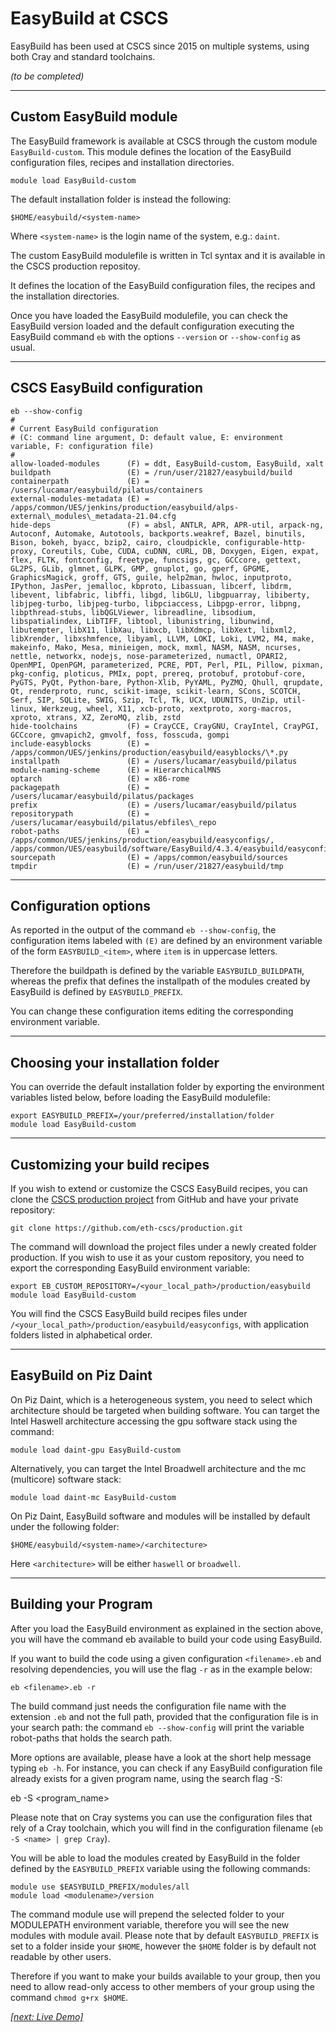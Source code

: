 # EasyBuild at CSCS

EasyBuild has been used at CSCS since 2015 on multiple systems, using both Cray and standard toolchains.

*(to be completed)*

--- 

## Custom EasyBuild module

The EasyBuild framework is available at CSCS through the custom module `EasyBuild-custom`. 
This module defines the location of the EasyBuild configuration files, recipes and installation directories.
```
module load EasyBuild-custom
```
The default installation folder is instead the following:
```
$HOME/easybuild/<system-name>
```
Where `<system-name>` is the login name of the system, e.g.: `daint`.

The custom EasyBuild modulefile is written in Tcl syntax and it is available in the CSCS production repositoy. 

It defines the location of the EasyBuild configuration files, the recipes and the installation directories. 

Once you have loaded the EasyBuild modulefile, you can check the EasyBuild version loaded and the default configuration 
executing the EasyBuild command `eb`  with the options `--version`  or `--show-config` as usual.

---

## CSCS EasyBuild configuration

```
eb --show-config
#
# Current EasyBuild configuration
# (C: command line argument, D: default value, E: environment variable, F: configuration file)
#
allow-loaded-modules      (F) = ddt, EasyBuild-custom, EasyBuild, xalt
buildpath                 (E) = /run/user/21827/easybuild/build
containerpath             (E) = /users/lucamar/easybuild/pilatus/containers
external-modules-metadata (E) = /apps/common/UES/jenkins/production/easybuild/alps-external\_modules\_metadata-21.04.cfg
hide-deps                 (F) = absl, ANTLR, APR, APR-util, arpack-ng, Autoconf, Automake, Autotools, backports.weakref, Bazel, binutils, Bison, bokeh, byacc, bzip2, cairo, cloudpickle, configurable-http-proxy, Coreutils, Cube, CUDA, cuDNN, cURL, DB, Doxygen, Eigen, expat, flex, FLTK, fontconfig, freetype, funcsigs, gc, GCCcore, gettext, GL2PS, GLib, glmnet, GLPK, GMP, gnuplot, go, gperf, GPGME, GraphicsMagick, groff, GTS, guile, help2man, hwloc, inputproto, IPython, JasPer, jemalloc, kbproto, Libassuan, libcerf, libdrm, libevent, libfabric, libffi, libgd, libGLU, libgpuarray, libiberty, libjpeg-turbo, libjpeg-turbo, libpciaccess, Libpgp-error, libpng, libpthread-stubs, libQGLViewer, libreadline, libsodium, libspatialindex, LibTIFF, libtool, libunistring, libunwind, libutempter, libX11, libXau, libxcb, libXdmcp, libXext, libxml2, libXrender, libxshmfence, libyaml, LLVM, LOKI, Loki, LVM2, M4, make, makeinfo, Mako, Mesa, minieigen, mock, mxml, NASM, NASM, ncurses, nettle, networkx, nodejs, nose-parameterized, numactl, OPARI2, OpenMPI, OpenPGM, parameterized, PCRE, PDT, Perl, PIL, Pillow, pixman, pkg-config, ploticus, PMIx, popt, prereq, protobuf, protobuf-core, PyGTS, PyQt, Python-bare, Python-Xlib, PyYAML, PyZMQ, Qhull, qrupdate, Qt, renderproto, runc, scikit-image, scikit-learn, SCons, SCOTCH, Serf, SIP, SQLite, SWIG, Szip, Tcl, Tk, UCX, UDUNITS, UnZip, util-linux, Werkzeug, wheel, X11, xcb-proto, xextproto, xorg-macros, xproto, xtrans, XZ, ZeroMQ, zlib, zstd
hide-toolchains           (F) = CrayCCE, CrayGNU, CrayIntel, CrayPGI, GCCcore, gmvapich2, gmvolf, foss, fosscuda, gompi
include-easyblocks        (E) = /apps/common/UES/jenkins/production/easybuild/easyblocks/\*.py
installpath               (E) = /users/lucamar/easybuild/pilatus
module-naming-scheme      (E) = HierarchicalMNS
optarch                   (E) = x86-rome
packagepath               (E) = /users/lucamar/easybuild/pilatus/packages
prefix                    (E) = /users/lucamar/easybuild/pilatus
repositorypath            (E) = /users/lucamar/easybuild/pilatus/ebfiles\_repo
robot-paths               (E) = /apps/common/UES/jenkins/production/easybuild/easyconfigs/, /apps/common/UES/easybuild/software/EasyBuild/4.3.4/easybuild/easyconfigs
sourcepath                (E) = /apps/common/easybuild/sources
tmpdir                    (E) = /run/user/21827/easybuild/tmp
```

---

## Configuration options

As reported in the output of the command `eb --show-config`, the configuration items labeled with `(E)` 
are defined by an environment variable of the form `EASYBUILD_<item>`, where `item` is in uppercase letters. 

Therefore the buildpath is defined by the variable `EASYBUILD_BUILDPATH`, whereas the prefix that defines 
the installpath of the modules created by EasyBuild is defined by `EASYBUILD_PREFIX`. 

You can change these configuration items editing the corresponding environment variable. 

---

## Choosing your installation folder

You can override the default installation folder by exporting the environment variables listed below, 
before loading the EasyBuild modulefile:
```
export EASYBUILD_PREFIX=/your/preferred/installation/folder
module load EasyBuild-custom
```

---

## Customizing your build recipes

If you wish to extend or customize the CSCS EasyBuild recipes, you can clone the [CSCS production project](https://github.com/eth-cscs/production.git) from GitHub and have your private repository:
```
git clone https://github.com/eth-cscs/production.git
```

The command will download the project files under a newly created folder production. 
If you wish to use it as your custom repository, you need to export the corresponding EasyBuild environment variable:
```
export EB_CUSTOM_REPOSITORY=/<your_local_path>/production/easybuild
module load EasyBuild-custom
```

You will find the CSCS EasyBuild build recipes files under `/<your_local_path>/production/easybuild/easyconfigs`, 
with application folders listed in alphabetical order.

---

## EasyBuild on Piz Daint

On Piz Daint, which is a heterogeneous system, you need to select which architecture 
should be targeted when building software. 
You can target the Intel Haswell architecture accessing the gpu software stack using the command:
```
module load daint-gpu EasyBuild-custom
```
Alternatively, you can target the Intel Broadwell architecture and the mc (multicore) software stack:
```
module load daint-mc EasyBuild-custom
```

On Piz Daint, EasyBuild software and modules will be installed by default under the following folder:
```
$HOME/easybuild/<system-name>/<architecture>
```

Here `<architecture>` will be either `haswell` or `broadwell`.

---

## Building your Program

After you load the EasyBuild environment as explained in the section above, 
you will have the command eb available to build your code using EasyBuild. 

If you want to build the code using a given configuration `<filename>.eb` and resolving dependencies, 
you will use the flag `-r` as in the example below:
```
eb <filename>.eb -r
```

The build command just needs the configuration file name with the extension `.eb` and not the full path, 
provided that the configuration file is in your search path: the command `eb --show-config` will print 
the variable robot-paths that holds the search path. 

More options are available, please have a look at the short help message typing `eb -h`. 
For instance, you can check if any EasyBuild configuration file already exists for a given program name, using the search flag -S:

eb -S <program_name>

Please note that on Cray systems you can use the configuration files that rely of a Cray toolchain, 
which you will find in the configuration filename (`eb -S <name> | grep Cray`). 

You will be able to load the modules created by EasyBuild in the folder defined by the `EASYBUILD_PREFIX` 
variable using the following commands:
```
module use $EASYBUILD_PREFIX/modules/all
module load <modulename>/version
```

The command module use will prepend the selected folder to your MODULEPATH environment variable, 
therefore you will see the new modules with module avail. Please note that by default `EASYBUILD_PREFIX` 
is set to a folder inside your `$HOME`, however the `$HOME` folder is by default not readable by other users. 

Therefore if you want to make your builds available to your group, then you need to allow read-only access 
to other members of your group using the command `chmod g+rx $HOME`.

*[[next: Live Demo]](live_demo.md)*
